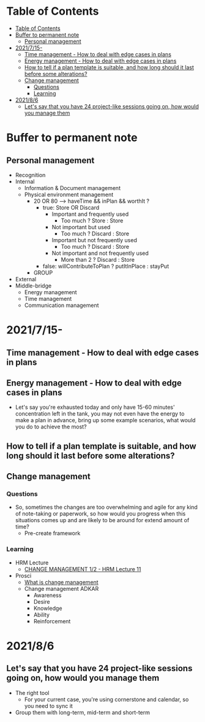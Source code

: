 # Table of Contents
- [Table of Contents](#table-of-contents)
- [Buffer to permanent note](#buffer-to-permanent-note)
  - [Personal management](#personal-management)
- [2021/7/15-](#2021715-)
  - [Time management - How to deal with edge cases in plans](#time-management---how-to-deal-with-edge-cases-in-plans)
  - [Energy management - How to deal with edge cases in plans](#energy-management---how-to-deal-with-edge-cases-in-plans)
  - [How to tell if a plan template is suitable, and how long should it last before some alterations?](#how-to-tell-if-a-plan-template-is-suitable-and-how-long-should-it-last-before-some-alterations)
  - [Change management](#change-management)
    - [Questions](#questions)
    - [Learning](#learning)
- [2021/8/6](#202186)
  - [Let's say that you have 24 project-like sessions going on, how would you manage them](#lets-say-that-you-have-24-project-like-sessions-going-on-how-would-you-manage-them)
# Buffer to permanent note
## Personal management
- Recognition
- Internal
  - Information & Document management
  - Physical environment management
    - 20 OR 80 --> haveTime && inPlan && worthIt ?
      - true: Store OR Discard
        - Important and frequently used
          - Too much ? Store : Store
        - Not important but used
          - Too much ? Discard : Store
        - Important but not frequently used
          - Too much ? Discard : Store
        - Not important and not frequently used
          - More than 2 ? Discard : Store
      - false: willContributeToPlan ? putItInPlace : stayPut
    - GROUP
- External
- Middle-bridge
  - Energy management
  - Time management
  - Communication management
# 2021/7/15-
## Time management - How to deal with edge cases in plans

## Energy management - How to deal with edge cases in plans
- Let's say you're exhausted today and only have 15-60 minutes' concentration left in the tank, you may not even have the energy to make a plan in advance, bring up some example scenarios, what would you do to achieve the most?


## How to tell if a plan template is suitable, and how long should it last before some alterations?


## Change management
### Questions
- So, sometimes the changes are too overwhelming and agile for any kind of note-taking or paperwork, so how would you progress when this situations comes up and are likely to be around for extend amount of time?
  - Pre-create framework 
### Learning
- HRM Lecture
  - [CHANGE MANAGEMENT 1/2 - HRM Lecture 11](https://www.youtube.com/watch?v=7zRvhFb9UUQ)
- Prosci
  - [What is change management](https://www.prosci.com/resources/articles/what-is-change-management)
  - Change management ADKAR
    - Awareness
    - Desire
    - Knowledge
    - Ability
    - Reinforcement

# 2021/8/6
## Let's say that you have 24 project-like sessions going on, how would you manage them
- The right tool
  - For your current case, you're using cornerstone and calendar, so you need to sync it
- Group them with long-term, mid-term and short-term